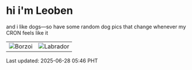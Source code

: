 # hi i'm Leoben

and i like dogs—so have some random dog pics that change whenever my CRON feels like it

|  |  |
|--------|----------|
| ![Borzoi](https://random-dog-vercel.vercel.app/api/random-borzoi?v=1751060818) | ![Labrador](https://random-dog-vercel.vercel.app/api/random-labrador?v=1751060818) |

Last updated: 2025-06-28 05:46 PHT
